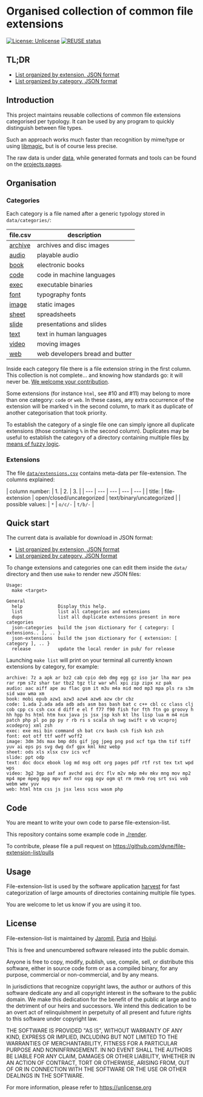 <!--
SPDX-FileCopyrightText: 2020-2021 Dyne.org foundation <info@dyne.org>
SPDX-License-Identifier: CC0-1.0
-->

# Organised collection of common file extensions

[![License: Unlicense](
    https://img.shields.io/badge/License-Unlicense-blue.svg)](
    https://unlicense.org/)
[![REUSE status](
    https://api.reuse.software/badge/github.com/dyne/file-extension-list)](
    https://api.reuse.software/info/github.com/dyne/file-extension-list)

## TL;DR

- [List organized by extension, JSON format](pub/extensions.json)
- [List organized by category, JSON format](pub/categories.json)

## Introduction

This project maintains reusable collections of common file extensions
categorised per typology. It can be used by any program to quickly
distinguish between file types.

Such an approach works much faster than recognition by mime/type or using
[libmagic](
https://www.commandlinux.com/man-page/man3/libmagic.3.html), but is of
course less precise.

The raw data is under [data](data), while generated formats and tools
can be found on the [projects pages](
https://github.com/dyne/file-extension-list).

## Organisation

### Categories

Each category is a file named after a generic typology stored in `data/categories/`:

| file.csv | description |
| --- | ---------- |
| [archive](data/categories/archive.csv)  | archives and disc images |
| [audio](data/categories/audio.csv)  | playable audio |
| [book](data/categories/book.csv)  | electronic books |
| [code](data/categories/code.csv)  | code in machine languages |
| [exec](data/categories/exec.csv)  | executable binaries |
| [font](data/categories/font.csv)  | typography fonts |
| [image](data/categories/image.csv)  | static images |
| [sheet](data/categories/sheet.csv)  | spreadsheets |
| [slide](data/categories/slide.csv)  | presentations and slides |
| [text](data/categories/text.csv)  | text in human languages |
| [video](data/categories/video.csv)  | moving images |
| [web](data/categories/web.csv)  | web developers bread and butter |

Inside each category file there is a file extension string
in the first column.
This collection is not complete...
and knowing how standards go: it will never be.
[We welcome your contribution](
https://github.com/dyne/file-extension-list/pulls).

Some extensions (for instance `html`, see #10 and #11)
may belong to more than one category:
`code` or `web`.
In these cases, any extra occurrence of the extension
will be marked `%` in the second column,
to mark it as duplicate of another categorisation
that took priority.

To establish the category of a single file
one can simply ignore all duplicate extensions
(those containing `%` in the second column).
Duplicates may be useful to establish the category of a directory
containing multiple files [by means of fuzzy logic](
https://github.com/dyne/file-extension-list/pull/10#issuecomment-529363535).

### Extensions

The file [`data/extensions.csv`](data/extensions.csv)
contains meta-data per file-extension.
The columns explained:

| column number: | 1. | 2. | 3. |
| --- | --- | --- | --- | --- |
| title: | file-extension | open/closed/uncategorized | text/binary/uncategorized |
| possible values: | `*` | `o/c/-` | `t/b/-` |

## Quick start

The current data is available for download in JSON format:

- [List organized by extension, JSON format](pub/extensions.json)
- [List organized by category, JSON format](pub/categories.json)

To change extensions and categories one can edit them inside the
`data/` directory and then use `make` to render new JSON files:

```
Usage:
  make <target>

General
  help             Display this help.
  list             list all categories and extensions
  dups             list all duplicate extensions present in more categories
  json-categories  build the json dictionary for { category: [ extensions.. ], .. }
  json-extensions  build the json dictionary for { extension: [ category ], .. }
  release          update the local render in pub/ for release
```

Launching `make list` will print on your terminal all currently known
extensions by category, for example:

```
archive: 7z a apk ar bz2 cab cpio deb dmg egg gz iso jar lha mar pea rar rpm s7z shar tar tbz2 tgz tlz war whl xpi zip zipx xz pak
audio: aac aiff ape au flac gsm it m3u m4a mid mod mp3 mpa pls ra s3m sid wav wma xm
book: mobi epub azw1 azw3 azw4 azw6 azw cbr cbz
code: 1.ada 2.ada ada adb ads asm bas bash bat c c++ cbl cc class clj cob cpp cs csh cxx d diff e el f f77 f90 fish for fth ftn go groovy h hh hpp hs html htm hxx java js jsx jsp ksh kt lhs lisp lua m m4 nim patch php pl po pp py r rb rs s scala sh swg swift v vb vcxproj xcodeproj xml zsh
exec: exe msi bin command sh bat crx bash csh fish ksh zsh
font: eot otf ttf woff woff2
image: 3dm 3ds max bmp dds gif jpg jpeg png psd xcf tga thm tif tiff yuv ai eps ps svg dwg dxf gpx kml kmz webp
sheet: ods xls xlsx csv ics vcf
slide: ppt odp
text: doc docx ebook log md msg odt org pages pdf rtf rst tex txt wpd wps
video: 3g2 3gp aaf asf avchd avi drc flv m2v m4p m4v mkv mng mov mp2 mp4 mpe mpeg mpg mpv mxf nsv ogg ogv ogm qt rm rmvb roq srt svi vob webm wmv yuv
web: html htm css js jsx less scss wasm php
```

## Code

You are meant to write your own code to parse file-extension-list.

This repository contains some example code in [./render](render).

To contribute, please file a pull request on
<https://github.com/dyne/file-extension-list/pulls>

## Usage

File-extension-list is used by the software application
[harvest](https://github.com/dyne/harvest)
for fast categorization of large amounts of directories
containing multiple file types.

You are welcome to let us know if you are using it too.

## License

File-extension-list is maintained by [Jaromil](/jaromil), [Puria](/puria) and [Hoijui](/hoijui).

This is free and unencumbered software released into the public domain.

Anyone is free to copy, modify, publish, use, compile, sell, or
distribute this software, either in source code form or as a compiled
binary, for any purpose, commercial or non-commercial, and by any
means.

In jurisdictions that recognize copyright laws, the author or authors
of this software dedicate any and all copyright interest in the
software to the public domain. We make this dedication for the benefit
of the public at large and to the detriment of our heirs and
successors. We intend this dedication to be an overt act of
relinquishment in perpetuity of all present and future rights to this
software under copyright law.

THE SOFTWARE IS PROVIDED "AS IS", WITHOUT WARRANTY OF ANY KIND,
EXPRESS OR IMPLIED, INCLUDING BUT NOT LIMITED TO THE WARRANTIES OF
MERCHANTABILITY, FITNESS FOR A PARTICULAR PURPOSE AND NONINFRINGEMENT.
IN NO EVENT SHALL THE AUTHORS BE LIABLE FOR ANY CLAIM, DAMAGES OR
OTHER LIABILITY, WHETHER IN AN ACTION OF CONTRACT, TORT OR OTHERWISE,
ARISING FROM, OUT OF OR IN CONNECTION WITH THE SOFTWARE OR THE USE OR
OTHER DEALINGS IN THE SOFTWARE.

For more information, please refer to <https://unlicense.org>
